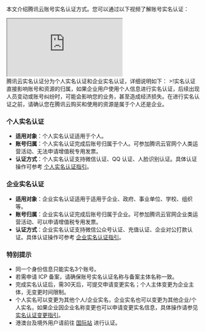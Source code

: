 本文介绍腾讯云账号实名认证方式。您可以通过以下视频了解账号实名认证：
<div class="doc-video-mod"><iframe src="https://cloud.tencent.com/edu/learning/quick-play/2109-25385?source=gw.doc.media&withPoster=1&notip=1" ></iframe></div>
腾讯云实名认证分为个人实名认证和企业实名认证，详细说明如下：
>!实名认证直接影响账号和资源的归属，如果企业用户使用个人信息进行实名认证，后续出现人员变动或账号纠纷时，可能会影响您的业务，甚至造成经济损失。在进行实名认证之前，请确认您在腾讯云购买和使用的资源是属于个人还是企业。

### 个人实名认证
- **适用对象**：个人实名认证适用于个人。
- **账号归属**：个人实名认证完成后账号归属于个人。可参加腾讯云官网个人类运营活动、无法申请增值税专用发票。
- **认证方式**：个人实名认证支持微信认证、QQ 认证、人脸识别认证。具体认证操作可参考 [个人实名认证指引](https://cloud.tencent.com/document/product/378/10495)。



### 企业实名认证

- **适用对象**：企业实名认证适用于适用于企业、政府、事业单位、学校、组织等。
- **账号归属**：企业实名认证完成后账号归属于企业。可参加腾讯云官网企业类运营活动、可以申请增值税专用发票。
- **认证方式**：企业实名认证支持微信公众号认证、充值认证、企业对公打款认证。具体认证操作可参考 [企业实名认证指引](https://cloud.tencent.com/document/product/378/10496)。


### 特别提示
- 同一个身份信息只能实名3个账号。
- 若需申请 ICP 备案，请确保账号实名认证名称与备案主体名称一致。
- 完成实名认证后，需30天后，可提交申请变更实名；个人主体变更为企业主体，无变更时间限制。
- 个人实名可以变更为其他个人/企业实名，企业实名也可以变更为其他企业/个人实名，如果企业因企业名称变更也可以申请变更实名信息，具体操作请参见 [实名认证变更指引](https://cloud.tencent.com/document/product/378/34075)。
- 港澳台及境外用户请前往 [国际站](https://intl.cloud.tencent.com/) 进行认证。
